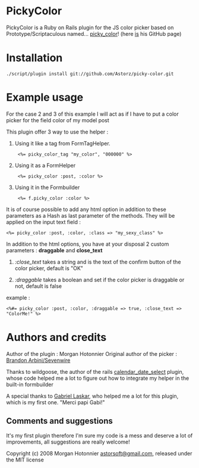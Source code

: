 PickyColor
==========

PickyColor is a Ruby on Rails plugin for the JS color picker based on Prototype/Scriptaculous named... [picky_color][]! (here [is][picky_color_github] his GitHub page)


Installation
============

    ./script/plugin install git://github.com/Astorz/picky-color.git


Example usage
==============

For the case 2 and 3 of this example I will act as if I have to put a color picker for the field color of my model post

This plugin offer 3 way to use the helper :

1. Using it like a tag from FormTagHelper.

        <%= picky_color_tag "my_color", "000000" %>
      
2. Using it as a FormHelper

        <%= picky_color :post, :color %>
    
3. Using it in the Formbuilder

        <%= f.picky_color :color %>
    
It is of course possible to add any html option in addition to these parameters as a Hash as last parameter of the methods. They will be applied on the input text field :

    <%= picky_color :post, :color, :class => "my_sexy_class" %>

In addition to the html options, you have at your disposal 2 custom parameters : **draggable** and **close_text**

1. *:close_text* takes a string and is the text of the confirm button of the color picker, default is "OK"

2.  *:draggable* takes a boolean and set if the color picker is draggable or not, default is false

example :

    <%#= picky_color :post, :color, :draggable => true, :close_text => "ColorMe!" %>
      

Authors and credits
===================

Author of the plugin : Morgan Hotonnier
Original author of the picker : [Brandon Arbini/Sevenwire][sevenwire]

Thanks to wildgoose, the author of the rails [calendar_date_select][calendar_date_select_github] plugin, whose code helped me a lot to figure out how to integrate my helper in the built-in formbuilder

A special thanks to [Gabriel Laskar][gabriel_github_page], who helped me a lot for this plugin, which is my first one. "Merci papi Gabi!"


    

Comments and suggestions
------------------------

It's my first plugin therefore I'm sure my code is a mess and deserve a lot of improvements, all suggestions are really welcome!


[picky_color]: http://code.google.com/p/picky-color/
[sevenwire]: http://github.com/sevenwire
[picky_color_github]: http://github.com/sevenwire/picky_color/tree/master
[gabriel_github_page]: http://github.com/bibiskuk
[calendar_date_select_github]: http://github.com/timcharper/calendar_date_select/tree/master


Copyright (c) 2008 Morgan Hotonnier <astorsoft@gmail.com>, released under the MIT license

 